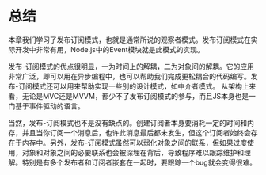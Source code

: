 # 总结

本章我们学习了发布订阅模式，也就是通常所说的观察者模式。发布订阅模式在实际开发中非常有用，Node.js中的Event模块就是此模式的实现。

发布-订阅模式的优点很明显，一为时间上的解耦，二为对象间的解耦。它的应用非常广泛，即可以用在异步编程中，也可以帮助我们完成更松耦合的代码编写。发布-订阅模式还可以用来帮助实现一些别的设计模式，如中介者模式。
从架构上来看，无论是MVC还是MVVM，都少不了发布订阅模式的参与，而且JS本身也是一门基于事件驱动的语言。

当然，发布-订阅模式也不是没有缺点的。创建订阅者本身要消耗一定的时间和内存，并且当你订阅一个消息后，也许此消息最后都未发生，但这个订阅者始终会存在于内存中。另外，发布-订阅模式虽然可以弱化对象之间的联系，但如果过度使用，对象和对象之间的必要联系也会被深埋在背后，导致程序难以跟踪维护和理解。特别是有多个发布者和订阅者嵌套在一起时，要跟踪一个bug就会变得很难。 